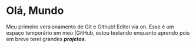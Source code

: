 # Olá, Mundo
 Meu primeiro versionamento de Git e Github!
 Editei via on.
 Esse é um espaço temporário em meu |GitHub, estou testando enquanto aprendo pois em breve terei grandes **_projetos_**.
